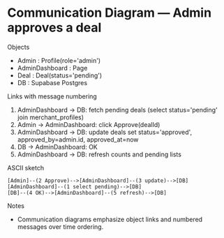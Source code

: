 # Communication Diagram — Admin approves a deal

Objects
- Admin : Profile(role='admin')
- AdminDashboard : Page
- Deal : Deal(status='pending')
- DB : Supabase Postgres

Links with message numbering
1. AdminDashboard → DB: fetch pending deals (select status='pending' join merchant_profiles)
2. Admin → AdminDashboard: click Approve(dealId)
3. AdminDashboard → DB: update deals set status='approved', approved_by=admin.id, approved_at=now
4. DB → AdminDashboard: OK
5. AdminDashboard → DB: refresh counts and pending lists

ASCII sketch
```
[Admin]--(2 Approve)-->[AdminDashboard]--(3 update)-->[DB]
[AdminDashboard]--(1 select pending)-->[DB]
[DB]--(4 OK)-->[AdminDashboard]--(5 refresh)-->[DB]
```

Notes
- Communication diagrams emphasize object links and numbered messages over time ordering.
